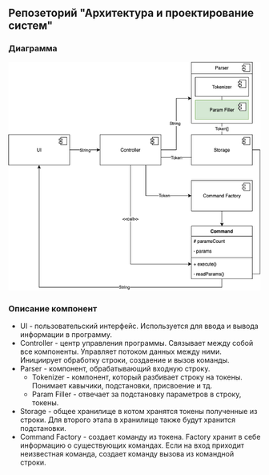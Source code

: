 ## Репозеторий "Архитектура и проектирование систем"

### Диаграмма

![plot](cli_concept.png? "CLI Component Diagram")

### Описание компонент

- UI - пользовательский интерфейс. Используется для ввода и вывода информации в программу.
- Controller - центр управления программы. Связывает между собой все компоненты. Управляет потоком данных между ними. Инициирует обработку строки, cоздаение и вызов команды.
- Parser - компонент, обрабатывающий входную строку.
  - Tokenizer -  компонент, который разбивает строку на токены. Понимает кавычики, подстановки, присвоение и тд.
  - Param Filler - отвечает за подстановку параметров в строку, токены.
- Storage - общее хранилище в котом хранятся токены полученные из строки. Для второго этапа в хранилище также будут хранится подстановки.
- Command Factory - создает команду из токена. Factory хранит в себе информацию о существующих командах. Если на вход приходит неизвестная команда, создает команду вызова из командной строки.
